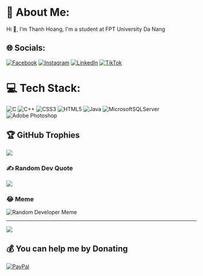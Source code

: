 # 💫 About Me:
Hi 👋, I'm Thanh Hoang, I'm a student at FPT University Da Nang


## 🌐 Socials:
[![Facebook](https://img.shields.io/badge/Facebook-%231877F2.svg?logo=Facebook&logoColor=white)](https://facebook.com/hofang42) [![Instagram](https://img.shields.io/badge/Instagram-%23E4405F.svg?logo=Instagram&logoColor=white)](https://instagram.com/hofang._/) [![LinkedIn](https://img.shields.io/badge/LinkedIn-%230077B5.svg?logo=linkedin&logoColor=white)](https://linkedin.com/in/hofang42) [![TikTok](https://img.shields.io/badge/TikTok-%23000000.svg?logo=TikTok&logoColor=white)](https://tiktok.com/@hofangg) 

# 💻 Tech Stack:
![C](https://img.shields.io/badge/c-%2300599C.svg?style=flat&logo=c&logoColor=white) ![C++](https://img.shields.io/badge/c++-%2300599C.svg?style=flat&logo=c%2B%2B&logoColor=white) ![CSS3](https://img.shields.io/badge/css3-%231572B6.svg?style=flat&logo=css3&logoColor=white) ![HTML5](https://img.shields.io/badge/html5-%23E34F26.svg?style=flat&logo=html5&logoColor=white) ![Java](https://img.shields.io/badge/java-%23ED8B00.svg?style=flat&logo=openjdk&logoColor=white) ![MicrosoftSQLServer](https://img.shields.io/badge/Microsoft%20SQL%20Server-CC2927?style=flat&logo=microsoft%20sql%20server&logoColor=white) ![Adobe Photoshop](https://img.shields.io/badge/adobe%20photoshop-%2331A8FF.svg?style=flat&logo=adobe%20photoshop&logoColor=white)

## 🏆 GitHub Trophies
![](https://github-profile-trophy.vercel.app/?username=hofang42&theme=tokyonight&no-frame=false&no-bg=true&margin-w=4)

### ✍️ Random Dev Quote
![](https://quotes-github-readme.vercel.app/api?type=vetical&theme=tokyonight)

### 😂 Meme
![Random Developer Meme](https://api.memegen.link/images/buzz/memes/memes_everywhere.webp)

---
[![](https://visitcount.itsvg.in/api?id=hofang42&icon=2&color=0)](https://visitcount.itsvg.in)

  ## 💰 You can help me by Donating
  [![PayPal](https://img.shields.io/badge/PayPal-00457C?style=for-the-badge&logo=paypal&logoColor=white)](https://paypal.me/hofangg) 

  
<!-- Proudly created with GPRM ( https://gprm.itsvg.in ) -->
